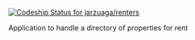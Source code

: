 [ ![Codeship Status for jarzuaga/renters](https://app.codeship.com/projects/8c96be70-c4ab-0134-e5e4-1acd4abd5df5/status?branch=master)](https://app.codeship.com/projects/198031)

Application to handle a directory of properties for rent
